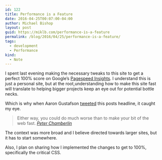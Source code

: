 ```yaml
---
id: 122
title: Performance is a Feature
date: 2016-04-25T00:07:00-04:00
author: Michael Bishop
layout: post
guid: https://miklb.com/performance-is-a-feature
permalink: /blog/2016/04/25/performance-is-a-feature/
tags:
  - development
  - Performance
kind:
  - Note
---
```

<p>I spent last evening making the necessary tweaks to this site to get a perfect 100% score on Google’s
<a href="https://developers.google.com/speed/pagespeed/insights/">Pagespeed Insights</a>. I understand this is just a personal site, but at the root,understanding how to make this site fast will translate to helping bigger projects keep an eye out for potential bottle necks.</p>

<p>Which is why when Aaron Gustafson <a href="https://twitter.com/AaronGustafson/status/724448660076027904">tweeted</a> this posts headline, it caught my eye.</p>

<blockquote>
Either way, you could do much worse than to make your bit of the web fast.
<cite><a href="https://peterchamberlin.com/fast.php">Peter Chamberlin</a></cite></blockquote>

<p>The context was more broad and I believe directed towards larger sites, but it has to start somewhere.</p>

<p>Also, I plan on sharing how I implemented the changes to get to 100%, specifically the critical CSS.</p>

<p><a href="https://brid.gy/publish/twitter"></a></p>
